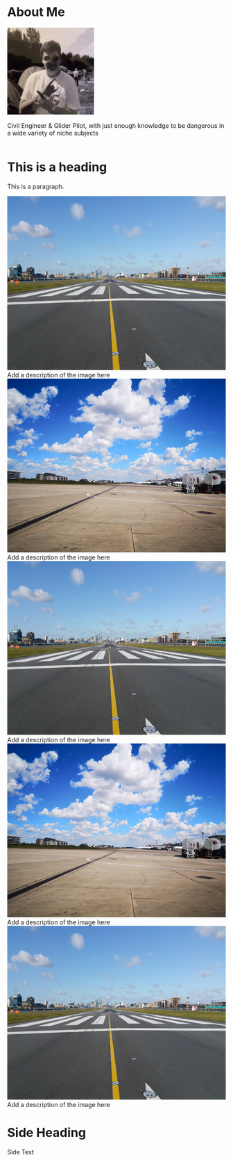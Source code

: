 <html>
<head>
<link rel="stylesheet" href="assets/css/style.scss">
</head>
<body>

<div class="center">
  <div class="column side">
    <h1>About Me</h1>
    <a target="_blank" href="images/me_crop.jpg">
      <img src="images/me_crop.jpg" alt="Profile Picture" width="200" height="200">
    </a>
    <p>
      Civil Engineer & Glider Pilot, with just enough knowledge to be dangerous in a wide variety of niche subjects
    </p>
  </div>
  
  <div class="column middle">
<h1>This is a heading</h1>
<p>This is a paragraph.</p>

<div class="responsive">
  <div class="gallery">
    <a target="_blank" href="images/1.jpg">
      <img src="images/1.jpg" alt="Cinque Terre" width="600" height="400">
    </a>
    <div class="desc">Add a description of the image here</div>
  </div>
</div>


<div class="responsive">
  <div class="gallery">
    <a target="_blank" href="images/2.jpg">
      <img src="images/2.jpg" alt="Forest" width="600" height="400">
    </a>
    <div class="desc">Add a description of the image here</div>
  </div>
</div>

<div class="responsive">
  <div class="gallery">
    <a target="_blank" href="images/3.jpg">
      <img src="images/3.jpg" alt="Northern Lights" width="600" height="400">
    </a>
    <div class="desc">Add a description of the image here</div>
  </div>
</div>

<div class="responsive">
  <div class="gallery">
    <a target="_blank" href="images/4.jpg">
      <img src="images/4.jpg" alt="Mountains" width="600" height="400">
    </a>
    <div class="desc">Add a description of the image here</div>
  </div>
</div>
    
<div class="responsive">
  <div class="gallery">
    <a target="_blank" href="images/1.jpg">
      <img src="images/1.jpg" alt="Mountains" width="600" height="400">
    </a>
    <div class="desc">Add a description of the image here</div>
  </div>
</div>

<div class="clearfix"></div>

  </div>
    <div class="column side">
    <h1>Side Heading</h1>
    <p>Side Text</p>
  </div>
  
<div class="clearfix"></div>
  </div>
  
</body>
</html> 
